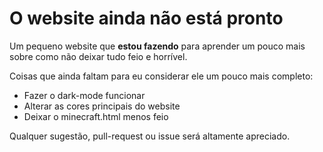 # O website ainda não está pronto

Um pequeno website que **estou fazendo** para aprender um pouco mais sobre como não deixar tudo feio e horrível.

Coisas que ainda faltam para eu considerar ele um pouco mais completo:
- Fazer o dark-mode funcionar
- Alterar as cores principais do website
- Deixar o minecraft.html menos feio

Qualquer sugestão, pull-request ou issue será altamente apreciado.